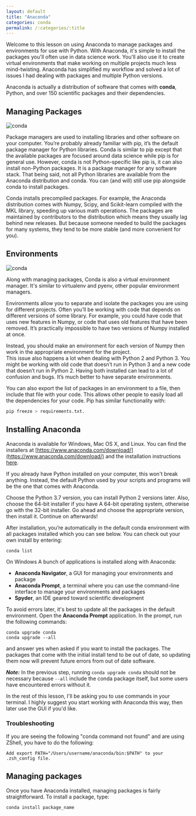 ```yaml
---
layout: default
title: "Anaconda"
categories: conda
permalink: /:categories/:title
---
```


Welcome to this lesson on using Anaconda to manage packages and environments for use with Python. With Anaconda, it's simple to install the packages you'll often use in data science work. You'll also use it to create virtual environments that make working on multiple projects much less mind-twisting. Anaconda has simplified my workflow and solved a lot of issues I had dealing with packages and multiple Python versions.

Anaconda is actually a distribution of software that comes with **conda**, Python, and over 150 scientific packages and their dependencies.

## Managing Packages

![conda](https://1.bp.blogspot.com/-6S0-Tsv1ncs/XwuYnvD8utI/AAAAAAAAJ_Q/eWDR_zYlGpEJV4GykRqXg7j_fzLa27r_gCLcBGAsYHQ/w625-h493/conda-install-min.png)

Package managers are used to installing libraries and other software on your computer. You’re probably already familiar with pip, it’s the default package manager for Python libraries. Conda is similar to pip except that the available packages are focused around data science while pip is for general use. However, conda is not Python-specific like pip is, it can also install non-Python packages. It is a package manager for any software stack. That being said, not all Python libraries are available from the Anaconda distribution and conda. You can (and will) still use pip alongside conda to install packages.  

Conda installs precompiled packages. For example, the Anaconda distribution comes with Numpy, Scipy, and Scikit-learn compiled with the MKL library, speeding up various math operations. The packages are maintained by contributors to the distribution which means they usually lag behind new releases. But because someone needed to build the packages for many systems, they tend to be more stable (and more convenient for you).

## Environments

![conda](https://1.bp.blogspot.com/-TdavXmnXiIA/XwuZCFT9qyI/AAAAAAAAJ_Y/PVK-mVWOKyMPLx6wmmJVRR1IkW2HSYeWQCLcBGAsYHQ/w625-h493/conda-create-env-min.png)

Along with managing packages, Conda is also a virtual environment manager. It's similar to virtualenv and pyenv, other popular environment managers.  

Environments allow you to separate and isolate the packages you are using for different projects. Often you’ll be working with code that depends on different versions of some library. For example, you could have code that uses new features in Numpy, or code that uses old features that have been removed. It’s practically impossible to have two versions of Numpy installed at once.  

Instead, you should make an environment for each version of Numpy then work in the appropriate environment for the project.  
This issue also happens a lot when dealing with Python 2 and Python 3. You might be working with old code that doesn’t run in Python 3 and a new code that doesn’t run in Python 2. Having both installed can lead to a lot of confusion and bugs. It’s much better to have separate environments.  

You can also export the list of packages in an environment to a file, then include that file with your code. This allows other people to easily load all the dependencies for your code. Pip has similar functionality with:  

```python
pip freeze > requirements.txt.
```

## Installing Anaconda

Anaconda is available for Windows, Mac OS X, and Linux. You can find the installers at [https://www.anaconda.com/download/](https://www.anaconda.com/download/) and the installation instructions [here](https://docs.anaconda.com/anaconda/install/).  

If you already have Python installed on your computer, this won't break anything. Instead, the default Python used by your scripts and programs will be the one that comes with Anaconda.  

Choose the Python 3.7 version, you can install Python 2 versions later. Also, choose the 64-bit installer if you have A 64-bit operating system, otherwise go with the 32-bit installer. Go ahead and choose the appropriate version, then install it. Continue on afterwards!  

After installation, you’re automatically in the default conda environment with all packages installed which you can see below. You can check out your own install by entering:  

```shell
conda list
```

On Windows
A bunch of applications is installed along with Anaconda:

- **Anaconda Navigator**, a GUI for managing your environments and package
- **Anaconda Prompt**, a terminal where you can use the command-line interface to manage your environments and packages
- **Spyder**, an IDE geared toward scientific development

To avoid errors later, it's best to update all the packages in the default environment. Open the **Anaconda Prompt** application. In the prompt, run the following commands:  

```shell
conda upgrade conda
conda upgrade --all
```

and answer yes when asked if you want to install the packages. The packages that come with the initial install tend to be out of date, so updating them now will prevent future errors from out of date software.

***Note:*** In the previous step, running ```conda upgrade conda``` should not be necessary because ```--all``` include the conda package itself, but some users have encountered errors without it.

In the rest of this lesson, I'll be asking you to use commands in your terminal. I highly suggest you start working with Anaconda this way, then later use the GUI if you'd like.

### Troubleshooting

If you are seeing the following "conda command not found" and are using ZShell, you have to do the following:

```shell
Add export PATH="/Users/username/anaconda/bin:$PATH" to your .zsh_config file.
```

## Managing packages

Once you have Anaconda installed, managing packages is fairly straightforward. To install a package, type:

```python
conda install package_name
```

